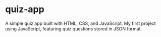 # quiz-app
A simple quiz app built with HTML, CSS, and JavaScript. My first project using JavaScript, featuring quiz questions stored in JSON format.
